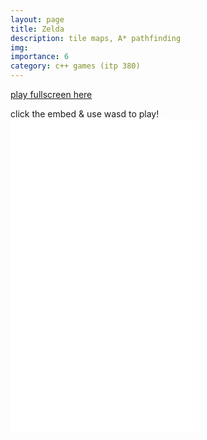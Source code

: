 ```yaml
---
layout: page
title: Zelda
description: tile maps, A* pathfinding
img:
importance: 6
category: c++ games (itp 380)
---
```


<a href="../../games/zelda.html" target="_blank">play fullscreen here</a>

click the embed & use wasd to play!
<embed type="text/html" src="../../games/zelda.html"   width="60%" height="500">
